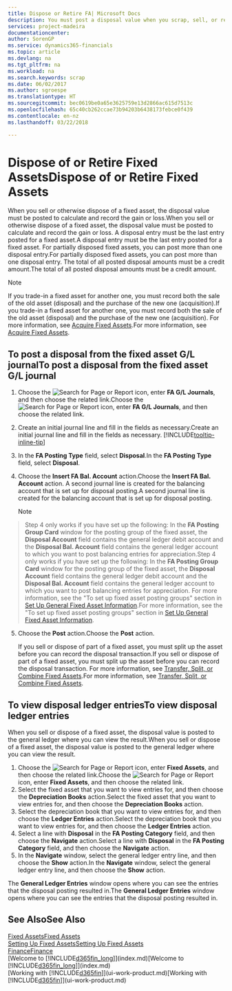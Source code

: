 ```yaml
---
title: Dispose or Retire FA| Microsoft Docs
description: You must post a disposal value when you scrap, sell, or retire a fixed asset.
services: project-madeira
documentationcenter: 
author: SorenGP
ms.service: dynamics365-financials
ms.topic: article
ms.devlang: na
ms.tgt_pltfrm: na
ms.workload: na
ms.search.keywords: scrap
ms.date: 06/02/2017
ms.author: sgroespe
ms.translationtype: HT
ms.sourcegitcommit: bec0619be0a65e3625759e13d2866ac615d7513c
ms.openlocfilehash: 65c40cb262ccae73b94203b6438173febce0f439
ms.contentlocale: en-nz
ms.lasthandoff: 03/22/2018

---
```

# <a name="dispose-of-or-retire-fixed-assets"></a><span data-ttu-id="15e01-103">Dispose of or Retire Fixed Assets</span><span class="sxs-lookup"><span data-stu-id="15e01-103">Dispose of or Retire Fixed Assets</span></span>
<span data-ttu-id="15e01-104">When you sell or otherwise dispose of a fixed asset, the disposal value must be posted to calculate and record the gain or loss.</span><span class="sxs-lookup"><span data-stu-id="15e01-104">When you sell or otherwise dispose of a fixed asset, the disposal value must be posted to calculate and record the gain or loss.</span></span> <span data-ttu-id="15e01-105">A disposal entry must be the last entry posted for a fixed asset.</span><span class="sxs-lookup"><span data-stu-id="15e01-105">A disposal entry must be the last entry posted for a fixed asset.</span></span> <span data-ttu-id="15e01-106">For partially disposed fixed assets, you can post more than one disposal entry.</span><span class="sxs-lookup"><span data-stu-id="15e01-106">For partially disposed fixed assets, you can post more than one disposal entry.</span></span> <span data-ttu-id="15e01-107">The total of all posted disposal amounts must be a credit amount.</span><span class="sxs-lookup"><span data-stu-id="15e01-107">The total of all posted disposal amounts must be a credit amount.</span></span>  

> [!NOTE]  
>   <span data-ttu-id="15e01-108">If you trade-in a fixed asset for another one, you must record both the sale of the old asset (disposal) and the purchase of the new one (acquisition).</span><span class="sxs-lookup"><span data-stu-id="15e01-108">If you trade-in a fixed asset for another one, you must record both the sale of the old asset (disposal) and the purchase of the new one (acquisition).</span></span> <span data-ttu-id="15e01-109">For more information, see [Acquire Fixed Assets](fa-how-acquire.md).</span><span class="sxs-lookup"><span data-stu-id="15e01-109">For more information, see [Acquire Fixed Assets](fa-how-acquire.md).</span></span>  

## <a name="to-post-a-disposal-from-the-fixed-asset-gl-journal"></a><span data-ttu-id="15e01-110">To post a disposal from the fixed asset G/L journal</span><span class="sxs-lookup"><span data-stu-id="15e01-110">To post a disposal from the fixed asset G/L journal</span></span>
1. <span data-ttu-id="15e01-111">Choose the ![Search for Page or Report](media/ui-search/search_small.png "Search for Page or Report icon") icon, enter **FA G/L Journals**, and then choose the related link.</span><span class="sxs-lookup"><span data-stu-id="15e01-111">Choose the ![Search for Page or Report](media/ui-search/search_small.png "Search for Page or Report icon") icon, enter **FA G/L Journals**, and then choose the related link.</span></span>  
2. <span data-ttu-id="15e01-112">Create an initial journal line and fill in the fields as necessary.</span><span class="sxs-lookup"><span data-stu-id="15e01-112">Create an initial journal line and fill in the fields as necessary.</span></span> [!INCLUDE[tooltip-inline-tip](includes/tooltip-inline-tip_md.md)]  
3. <span data-ttu-id="15e01-113">In the **FA Posting Type** field, select **Disposal**.</span><span class="sxs-lookup"><span data-stu-id="15e01-113">In the **FA Posting Type** field, select **Disposal**.</span></span>  
4. <span data-ttu-id="15e01-114">Choose the **Insert FA Bal. Account** action.</span><span class="sxs-lookup"><span data-stu-id="15e01-114">Choose the **Insert FA Bal. Account** action.</span></span> <span data-ttu-id="15e01-115">A second journal line is created for the balancing account that is set up for disposal posting.</span><span class="sxs-lookup"><span data-stu-id="15e01-115">A second journal line is created for the balancing account that is set up for disposal posting.</span></span>  

    > [!NOTE]  
>   <span data-ttu-id="15e01-116">Step 4 only works if you have set up the following: In the **FA Posting Group Card** window for the posting group of the fixed asset, the **Disposal Account** field contains the general ledger debit account and the **Disposal Bal. Account** field contains the general ledger account to which you want to post balancing entries for appreciation.</span><span class="sxs-lookup"><span data-stu-id="15e01-116">Step 4 only works if you have set up the following: In the **FA Posting Group Card** window for the posting group of the fixed asset, the **Disposal Account** field contains the general ledger debit account and the **Disposal Bal. Account** field contains the general ledger account to which you want to post balancing entries for appreciation.</span></span> <span data-ttu-id="15e01-117">For more information, see the "To set up fixed asset posting groups" section in [Set Up General Fixed Asset Information](fa-how-setup-general.md).</span><span class="sxs-lookup"><span data-stu-id="15e01-117">For more information, see the "To set up fixed asset posting groups" section in [Set Up General Fixed Asset Information](fa-how-setup-general.md).</span></span>  
5. <span data-ttu-id="15e01-118">Choose the **Post** action.</span><span class="sxs-lookup"><span data-stu-id="15e01-118">Choose the **Post** action.</span></span>  

    <span data-ttu-id="15e01-119">If you sell or dispose of part of a fixed asset, you must split up the asset before you can record the disposal transaction.</span><span class="sxs-lookup"><span data-stu-id="15e01-119">If you sell or dispose of part of a fixed asset, you must split up the asset before you can record the disposal transaction.</span></span> <span data-ttu-id="15e01-120">For more information, see [Transfer, Split, or Combine Fixed Assets](fa-how-trans-split-combine.md).</span><span class="sxs-lookup"><span data-stu-id="15e01-120">For more information, see [Transfer, Split, or Combine Fixed Assets](fa-how-trans-split-combine.md).</span></span>  

## <a name="to-view-disposal-ledger-entries"></a><span data-ttu-id="15e01-121">To view disposal ledger entries</span><span class="sxs-lookup"><span data-stu-id="15e01-121">To view disposal ledger entries</span></span>
<span data-ttu-id="15e01-122">When you sell or dispose of a fixed asset, the disposal value is posted to the general ledger where you can view the result.</span><span class="sxs-lookup"><span data-stu-id="15e01-122">When you sell or dispose of a fixed asset, the disposal value is posted to the general ledger where you can view the result.</span></span>  

1. <span data-ttu-id="15e01-123">Choose the ![Search for Page or Report](media/ui-search/search_small.png "Search for Page or Report icon") icon, enter **Fixed Assets**, and then choose the related link.</span><span class="sxs-lookup"><span data-stu-id="15e01-123">Choose the ![Search for Page or Report](media/ui-search/search_small.png "Search for Page or Report icon") icon, enter **Fixed Assets**, and then choose the related link.</span></span>  
2. <span data-ttu-id="15e01-124">Select the fixed asset that you want to view entries for, and then choose the **Depreciation Books** action.</span><span class="sxs-lookup"><span data-stu-id="15e01-124">Select the fixed asset that you want to view entries for, and then choose the **Depreciation Books** action.</span></span>  
3. <span data-ttu-id="15e01-125">Select the depreciation book that you want to view entries for, and then choose the **Ledger Entries** action.</span><span class="sxs-lookup"><span data-stu-id="15e01-125">Select the depreciation book that you want to view entries for, and then choose the **Ledger Entries** action.</span></span>  
4. <span data-ttu-id="15e01-126">Select a line with **Disposal** in the **FA Posting Category** field, and then choose the **Navigate** action.</span><span class="sxs-lookup"><span data-stu-id="15e01-126">Select a line with **Disposal** in the **FA Posting Category** field, and then choose the **Navigate** action.</span></span>  
5. <span data-ttu-id="15e01-127">In the **Navigate** window, select the general ledger entry line, and then choose the **Show** action.</span><span class="sxs-lookup"><span data-stu-id="15e01-127">In the **Navigate** window, select the general ledger entry line, and then choose the **Show** action.</span></span>  

<span data-ttu-id="15e01-128">The **General Ledger Entries** window opens where you can see the entries that the disposal posting resulted in.</span><span class="sxs-lookup"><span data-stu-id="15e01-128">The **General Ledger Entries** window opens where you can see the entries that the disposal posting resulted in.</span></span>  

## <a name="see-also"></a><span data-ttu-id="15e01-129">See Also</span><span class="sxs-lookup"><span data-stu-id="15e01-129">See Also</span></span>
[<span data-ttu-id="15e01-130">Fixed Assets</span><span class="sxs-lookup"><span data-stu-id="15e01-130">Fixed Assets</span></span>](fa-manage.md)  
[<span data-ttu-id="15e01-131">Setting Up Fixed Assets</span><span class="sxs-lookup"><span data-stu-id="15e01-131">Setting Up Fixed Assets</span></span>](fa-setup.md)  
[<span data-ttu-id="15e01-132">Finance</span><span class="sxs-lookup"><span data-stu-id="15e01-132">Finance</span></span>](finance.md)  
<span data-ttu-id="15e01-133">[Welcome to [!INCLUDE[d365fin_long](includes/d365fin_long_md.md)]](index.md)</span><span class="sxs-lookup"><span data-stu-id="15e01-133">[Welcome to [!INCLUDE[d365fin_long](includes/d365fin_long_md.md)]](index.md)</span></span>  
<span data-ttu-id="15e01-134">[Working with [!INCLUDE[d365fin](includes/d365fin_md.md)]](ui-work-product.md)</span><span class="sxs-lookup"><span data-stu-id="15e01-134">[Working with [!INCLUDE[d365fin](includes/d365fin_md.md)]](ui-work-product.md)</span></span>

